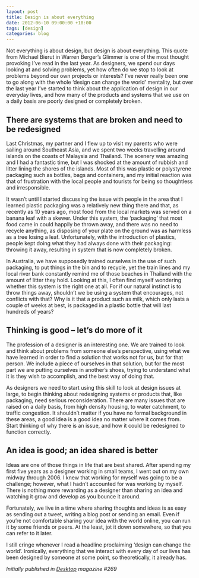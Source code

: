 ```yaml
---
layout: post
title: Design is about everything
date: 2012-06-10 09:00:00 +10:00
tags: [design]
categories: blog
---
```


Not everything is about design, but design is about everything. This quote from Michael Bierut in Warren Berger’s Glimmer is one of the most thought provoking I’ve read in the last year. As designers, we spend our days looking at and solving problems, yet how often do we stop to look at problems beyond our own projects or interests? I’ve never really been one to go along with the whole ‘design can change the world’ mentality, but over the last year I’ve started to think about the application of design in our everyday lives, and how many of the products and systems that we use on a daily basis are poorly designed or completely broken.

## There are systems that are broken and need to be redesigned

Last Christmas, my partner and I flew up to visit my parents who were sailing around Southeast Asia, and we spent two weeks travelling around islands on the coasts of Malaysia and Thailand. The scenery was amazing and I had a fantastic time, but I was shocked at the amount of rubbish and litter lining the shores of the islands. Most of this was plastic or polystyrene packaging such as bottles, bags and containers, and my initial reaction was that of frustration with the local people and tourists for being so thoughtless and irresponsible.

It wasn’t until I started discussing the issue with people in the area that I learned plastic packaging was a relatively new thing there and that, as recently as 10 years ago, most food from the local markets was served on a banana leaf with a skewer. Under this system, the ‘packaging’ that most food came in could happily be thrown away, and there was no need to recycle anything, as disposing of your plate on the ground was as harmless as a tree losing a leaf. Unfortunately, with the introduction of plastics, people kept doing what they had always done with their packaging: throwing it away, resulting in system that is now completely broken.

In Australia, we have supposedly trained ourselves in the use of such packaging, to put things in the bin and to recycle, yet the train lines and my local river bank constantly remind me of those beaches in Thailand with the amount of litter they hold. Looking at this, I often find myself wondering whether this system is the right one at all. For if our natural instinct is to throw things away, shouldn’t we be using a system that encourages, not conflicts with that? Why is it that a product such as milk, which only lasts a couple of weeks at best, is packaged in a plastic bottle that will last hundreds of years?

## Thinking is good – let’s do more of it

The profession of a designer is an interesting one. We are trained to look and think about problems from someone else’s perspective, using what we have learned in order to find a solution that works not for us, but for that person. We include a piece of ourselves in that solution, but for the most part we are putting ourselves in another’s shoes, trying to understand what it is they wish to accomplish, and the best way of doing that.

As designers we need to start using this skill to look at design issues at large, to begin thinking about redesigning systems or products that, like packaging, need serious reconsideration. There are many issues that are raised on a daily basis, from high density housing, to water catchment, to traffic congestion. It shouldn’t matter if you have no formal background in these areas, a good idea is a good idea no matter where it comes from. Start thinking of why there is an issue, and how it could be redesigned to function correctly.

## An idea is good; an idea shared is better

Ideas are one of those things in life that are best shared. After spending my first five years as a designer working in small teams, I went out on my own midway through 2006. I knew that working for myself was going to be a challenge; however, what I hadn’t accounted for was working by myself. There is nothing more rewarding as a designer than sharing an idea and watching it grow and develop as you bounce it around.

Fortunately, we live in a time where sharing thoughts and ideas is as easy as sending out a tweet, writing a blog post or sending an email. Even if you’re not comfortable sharing your idea with the world online, you can run it by some friends or peers. At the least, jot it down somewhere, so that you can refer to it later.

I still cringe whenever I read a headline proclaiming ‘design can change the world’. Ironically, everything that we interact with every day of our lives has been designed by someone at some point, so theoretically, it already has.

_Initially published in [Desktop](http://desktopmag.com.au/blogs/design-is-about-everything) magazine #269_
